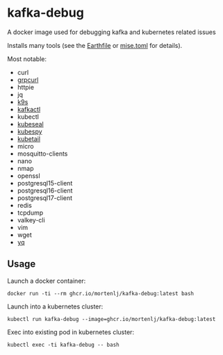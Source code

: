 # kafka-debug
A docker image used for debugging kafka and kubernetes related issues

Installs many tools (see the [Earthfile](./Earthfile) or [mise.toml](./mise.toml) for details).

Most notable:
- curl
- [grpcurl](https://github.com/fullstorydev/grpcurl)
- httpie
- jq
- [k9s](https://github.com/derailed/k9s)
- [kafkactl](https://github.com/deviceinsight/kafkactl)
- kubectl
- [kubeseal](https://github.com/bitnami-labs/sealed-secrets)
- [kubespy](https://github.com/pulumi/kubespy)
- [kubetail](https://github.com/johanhaleby/kubetail)
- micro
- mosquitto-clients
- nano
- nmap
- openssl
- postgresql15-client
- postgresql16-client
- postgresql17-client
- redis
- tcpdump
- valkey-cli
- vim
- wget
- [yq](https://github.com/mikefarah/yq)


## Usage

Launch a docker container:

`docker run -ti --rm ghcr.io/mortenlj/kafka-debug:latest bash`

Launch into a kubernetes cluster:

`kubectl run kafka-debug --image=ghcr.io/mortenlj/kafka-debug:latest`

Exec into existing pod in kubernetes cluster:

`kubectl exec -ti kafka-debug -- bash`
